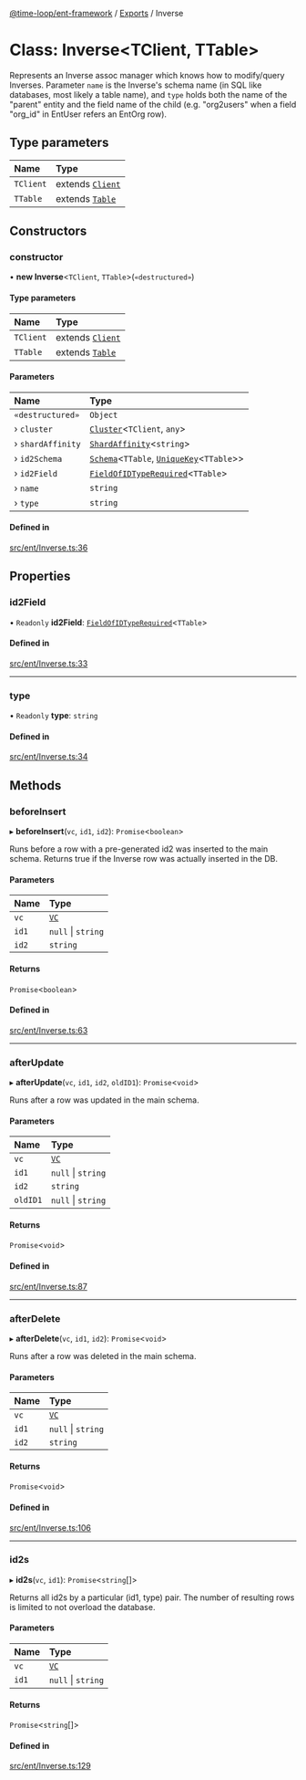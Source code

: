[@time-loop/ent-framework](../README.md) / [Exports](../modules.md) / Inverse

# Class: Inverse<TClient, TTable\>

Represents an Inverse assoc manager which knows how to modify/query Inverses.
Parameter `name` is the Inverse's schema name (in SQL like databases, most
likely a table name), and `type` holds both the name of the "parent" entity
and the field name of the child (e.g. "org2users" when a field "org_id" in
EntUser refers an EntOrg row).

## Type parameters

| Name | Type |
| :------ | :------ |
| `TClient` | extends [`Client`](Client.md) |
| `TTable` | extends [`Table`](../modules.md#table) |

## Constructors

### constructor

• **new Inverse**<`TClient`, `TTable`\>(`«destructured»`)

#### Type parameters

| Name | Type |
| :------ | :------ |
| `TClient` | extends [`Client`](Client.md) |
| `TTable` | extends [`Table`](../modules.md#table) |

#### Parameters

| Name | Type |
| :------ | :------ |
| `«destructured»` | `Object` |
| › `cluster` | [`Cluster`](Cluster.md)<`TClient`, `any`\> |
| › `shardAffinity` | [`ShardAffinity`](../modules.md#shardaffinity)<`string`\> |
| › `id2Schema` | [`Schema`](Schema.md)<`TTable`, [`UniqueKey`](../modules.md#uniquekey)<`TTable`\>\> |
| › `id2Field` | [`FieldOfIDTypeRequired`](../modules.md#fieldofidtyperequired)<`TTable`\> |
| › `name` | `string` |
| › `type` | `string` |

#### Defined in

[src/ent/Inverse.ts:36](https://github.com/clickup/rest-client/blob/master/src/ent/Inverse.ts#L36)

## Properties

### id2Field

• `Readonly` **id2Field**: [`FieldOfIDTypeRequired`](../modules.md#fieldofidtyperequired)<`TTable`\>

#### Defined in

[src/ent/Inverse.ts:33](https://github.com/clickup/rest-client/blob/master/src/ent/Inverse.ts#L33)

___

### type

• `Readonly` **type**: `string`

#### Defined in

[src/ent/Inverse.ts:34](https://github.com/clickup/rest-client/blob/master/src/ent/Inverse.ts#L34)

## Methods

### beforeInsert

▸ **beforeInsert**(`vc`, `id1`, `id2`): `Promise`<`boolean`\>

Runs before a row with a pre-generated id2 was inserted to the main schema.
Returns true if the Inverse row was actually inserted in the DB.

#### Parameters

| Name | Type |
| :------ | :------ |
| `vc` | [`VC`](VC.md) |
| `id1` | ``null`` \| `string` |
| `id2` | `string` |

#### Returns

`Promise`<`boolean`\>

#### Defined in

[src/ent/Inverse.ts:63](https://github.com/clickup/rest-client/blob/master/src/ent/Inverse.ts#L63)

___

### afterUpdate

▸ **afterUpdate**(`vc`, `id1`, `id2`, `oldID1`): `Promise`<`void`\>

Runs after a row was updated in the main schema.

#### Parameters

| Name | Type |
| :------ | :------ |
| `vc` | [`VC`](VC.md) |
| `id1` | ``null`` \| `string` |
| `id2` | `string` |
| `oldID1` | ``null`` \| `string` |

#### Returns

`Promise`<`void`\>

#### Defined in

[src/ent/Inverse.ts:87](https://github.com/clickup/rest-client/blob/master/src/ent/Inverse.ts#L87)

___

### afterDelete

▸ **afterDelete**(`vc`, `id1`, `id2`): `Promise`<`void`\>

Runs after a row was deleted in the main schema.

#### Parameters

| Name | Type |
| :------ | :------ |
| `vc` | [`VC`](VC.md) |
| `id1` | ``null`` \| `string` |
| `id2` | `string` |

#### Returns

`Promise`<`void`\>

#### Defined in

[src/ent/Inverse.ts:106](https://github.com/clickup/rest-client/blob/master/src/ent/Inverse.ts#L106)

___

### id2s

▸ **id2s**(`vc`, `id1`): `Promise`<`string`[]\>

Returns all id2s by a particular (id1, type) pair. The number of resulting
rows is limited to not overload the database.

#### Parameters

| Name | Type |
| :------ | :------ |
| `vc` | [`VC`](VC.md) |
| `id1` | ``null`` \| `string` |

#### Returns

`Promise`<`string`[]\>

#### Defined in

[src/ent/Inverse.ts:129](https://github.com/clickup/rest-client/blob/master/src/ent/Inverse.ts#L129)
